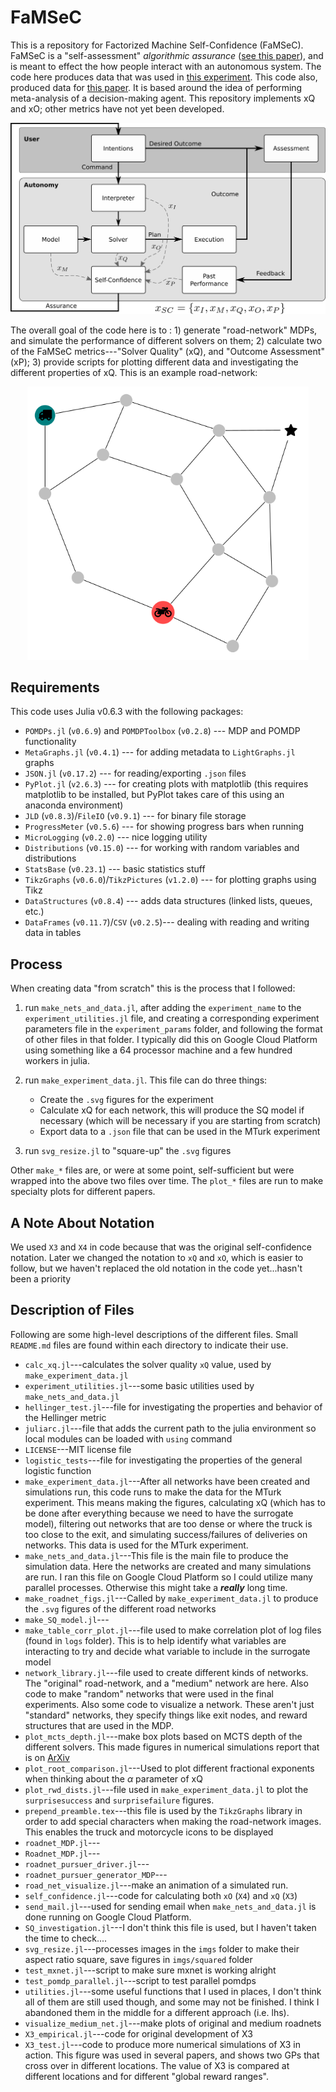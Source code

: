 # FaMSeC
This is a repository for Factorized Machine Self-Confidence (FaMSeC). FaMSeC is a "self-assessment" *algorithmic assurance* ([see this paper][2]), and is meant to effect the how people interact with an autonomous system. The code here produces data that was used in [this experiment][3]. This code also, produced data for [this paper][4]. It is based around the idea of performing meta-analysis of a decision-making agent. This repository implements xQ and xO; other metrics have not yet been developed.

<p align="center">
  <img src="repo_imgs/FaMSeC.png" alt="Example Road-Network Delivery Problem" width="750">
</p>

The overall goal of the code here is to : 1) generate "road-network" MDPs, and simulate the performance of different solvers on them; 2) calculate two of the FaMSeC metrics---"Solver Quality" (xQ), and "Outcome Assessment" (xP); 3) provide scripts for plotting different data and investigating the different properties of xQ. This is an example road-network:

<p align="center">
  <img src="repo_imgs/orig.png" alt="Example Road-Network Delivery Problem" width="450">
</p>

## Requirements
This code uses Julia v0.6.3 with the following packages:

* `POMDPs.jl` (`v0.6.9`) and `POMDPToolbox` (`v0.2.8`) --- MDP and POMDP functionality
* `MetaGraphs.jl` (`v0.4.1`) --- for adding metadata to `LightGraphs.jl` graphs
* `JSON.jl` (`v0.17.2`) --- for reading/exporting `.json` files
* `PyPlot.jl` (`v2.6.3`) --- for creating plots with matplotlib (this requires matplotlib to be installed, but PyPlot takes care of this using an anaconda environment)
* `JLD` (`v0.8.3`)/`FileIO` (`v0.9.1`)  --- for binary file storage
* `ProgressMeter` (`v0.5.6`) --- for showing progress bars when running
* `MicroLogging` (`v0.2.0`) --- nice logging utility
* `Distributions` (`v0.15.0`) --- for working with random variables and distributions
* `StatsBase` (`v0.23.1`) --- basic statistics stuff
* `TikzGraphs` (`v0.6.0`)/`TikzPictures` (`v1.2.0`) --- for plotting graphs using Tikz
* `DataStructures` (`v0.8.4`) --- adds data structures (linked lists, queues, etc.)
* `DataFrames` (`v0.11.7`)/`CSV` (`v0.2.5`)--- dealing with reading and writing data in tables

## Process
When creating data "from scratch" this is the process that I followed:

1. run `make_nets_and_data.jl`, after adding the `experiment_name` to the `experiment_utilities.jl` file, and creating a corresponding experiment parameters file in the `experiment_params` folder, and following the format of other files in that folder. I typically did this on Google Cloud Platform using something like a 64 processor machine and a few hundred workers in julia.

2. run `make_experiment_data.jl`. This file can do three things:
    * Create the `.svg` figures for the experiment
    * Calculate xQ for each network, this will produce the SQ model if necessary (which will be necessary if you are starting from scratch)
    * Export data to a `.json` file that can be used in the MTurk experiment

3. run `svg_resize.jl` to "square-up" the `.svg` figures

Other `make_*` files are, or were at some point, self-sufficient but were wrapped into the above two files over time. The `plot_*` files are run to make specialty plots for different papers.

## A Note About Notation
We used `X3` and `X4` in code because that was the original self-confidence notation. Later we changed the notation to `xQ` and `xO`, which is easier to follow, but we haven't replaced the old notation in the code yet...hasn't been a priority

## Description of Files
Following are some high-level descriptions of the different files. Small `README.md` files are found within each directory to indicate their use.

* `calc_xq.jl`---calculates the solver quality `xQ` value, used by `make_experiment_data.jl`
* `experiment_utilities.jl`---some basic utilities used by `make_nets_and_data.jl`
* `hellinger_test.jl`---file for investigating the properties and behavior of the Hellinger metric
* `juliarc.jl`---file that adds the current path to the julia environment so local modules can be loaded with `using` command
* `LICENSE`---MIT license file
* `logistic_tests`---file for investigating the properties of the general logistic function
* `make_experiment_data.jl`---After all networks have been created and simulations run, this code runs to make the data for the MTurk experiment. This means making the figures, calculating xQ (which has to be done after everything because we need to have the surrogate model), filtering out networks that are too dense or where the truck is too close to the exit, and simulating success/failures of deliveries on networks. This data is used for the MTurk experiment.
* `make_nets_and_data.jl`---This file is the main file to produce the simulation data. Here the networks are created and many simulations are run.  I ran this file on Google Cloud Platform so I could utilize many parallel processes. Otherwise this might take a ***really*** long time.
* `make_roadnet_figs.jl`---Called by `make_experiment_data.jl` to produce the `.svg` figures of the different road networks
* `make_SQ_model.jl`---
* `make_table_corr_plot.jl`---file used to make correlation plot of log files (found in `logs` folder). This is to help identify what variables are interacting to try and decide what variable to include in the surrogate model
* `network_library.jl`---file used to create different kinds of networks. The "original" road-network, and a "medium" network are here. Also code to make "random" networks that were used in the final experiments. Also some code to visualize a network. These aren't just "standard" networks, they specify things like exit nodes, and reward structures that are used in the MDP.
* `plot_mcts_depth.jl`---make box plots based on MCTS depth of the different solvers. This made figures in numerical simulations report that is on [ArXiv][1]
* `plot_root_comparison.jl`---Used to plot different fractional exponents when thinking about the $\alpha$ parameter of xQ
* `plot_rwd_dists.jl`---file used in `make_experiment_data.jl` to plot the `surprisesuccess` and `surprisefailure` figures.
* `prepend_preamble.tex`---this file is used by the `TikzGraphs` library in order to add special characters when making the road-network images. This enables the truck and motorcycle icons to be displayed
* `roadnet_MDP.jl`---
* `Roadnet_MDP.jl`---
* `roadnet_pursuer_driver.jl`---
* `roadnet_pursuer_generator_MDP`---
* `road_net_visualize.jl`---make an animation of a simulated run.
* `self_confidence.jl`---code for calculating both `xO` (`X4`) and `xQ` (`X3`)
* `send_mail.jl`---used for sending email when `make_nets_and_data.jl` is done running on Google Cloud Platform.
* `SQ_investigation.jl`---I don't think this file is used, but I haven't taken the time to check....
* `svg_resize.jl`---processes images in the `imgs` folder to make their aspect ratio square, save figures in `imgs/squared` folder
* `test_mxnet.jl`---script to make sure mxnet is working alright
* `test_pomdp_parallel.jl`---script to test parallel pomdps
* `utilities.jl`---some useful functions that I used in places, I don't think all of them are still used though, and some may not be finished. I think I abandoned them in the middle for a different approach (i.e. lhs).
* `visualize_medium_net.jl`---make plots of original and medium roadnets
* `X3_empirical.jl`---code for original development of X3
* `X3_test.jl`---code to produce more numerical simulations of X3 in action. This figure was used in several papers, and shows two GPs that cross over in different locations. The value of X3 is compared at different locations and for different "global reward ranges".

[1]:https://arxiv.org/abs/1810.06519
[2]:http://bisraelsen.site/assurances
[3]:https://github.com/COHRINT/SC_experiment
[4]:http://bisraelsen.site/SQ
